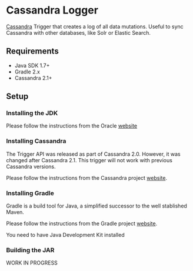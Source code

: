 Cassandra Logger
================

[Cassandra](http://cassandra.apache.org) Trigger that creates a log of all data mutations. Useful to sync Cassandra with other databases, like Solr or Elastic Search.

Requirements
------------

- Java SDK 1.7+
- Gradle 2.x
- Cassandra 2.1+

Setup
-----

### Installing the JDK

Please follow the instructions from the Oracle [website](http://docs.oracle.com/javase/7/docs/webnotes/install/)

### Installing Cassandra

The Trigger API was released as part of Cassandra 2.0. However, it was changed after Cassandra 2.1. This trigger will not work with previous Cassandra versions.

Please follow the instructions from the Cassandra project [website](http://wiki.apache.org/cassandra/GettingStarted).

### Installing Gradle

Gradle is a build tool for Java, a simplified successor to the well stablished Maven.

Please follow the instructions from the Gradle project [website](http://gradle.org/installation).

You need to have Java Development Kit installed 

### Building the JAR

WORK IN PROGRESS
